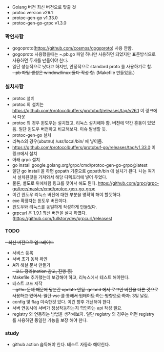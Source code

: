 ###
- Golang 버전 최신 버전으로 맞출 것  
- protoc version v26.1
- protoc-gen-go v1.33.0
- protoc-gen-go-grpc v1.3.0

### 확인사항
- gogoproto(https://github.com/cosmos/gogoproto) 사용 안함.  
- gogoproto 사용했을때는 ~.pb.go 파일 하나만 사용하면 되었지만 표준방식으로 사용하면 두개를 만들어야 한다.  
- 일단 성능적으로 낫다고 하지만, 안정적으로 standard proto 를 사용하기로 함.  
~~- pb 파일 생성은 window/linux 둘다 작성 함.~~ (Makefile 만들었음.)  

### 설치사항
- protoc 설치
- protoc 의 설치는 https://github.com/protocolbuffers/protobuf/releases/tag/v26.1 이 링크에서 다운
- protoc 의 경우 윈도우는 설치했고, 리눅스 설치해야 함. 버전에 약간 혼동이 있었음.  일단 윈도우 버전하고 비교해보자. 이슈 발생할 듯.
- protoc-gen-go 설치
- 리눅스의 경우(ubutnu) /usr/local/bin/ 에 넣어둠.
- https://github.com/protocolbuffers/protobuf-go/releases/tag/v1.33.0 이 링크에서 설치
- 아래 grpc 설치
- go install google.golang.org/grpc/cmd/protoc-gen-go-grpc@latest
- 일단 go install 을 하면 gopath 기준으로 gopath/bin 에 설치가 된다. 나는 여기서 설치된것을 가져와서 해당 디렉토리에 넣어 두었다.
- 물론, 별도로 위에처럼 링크를 찾아서 해도 된다. https://github.com/grpc/grpc-go/tree/master/cmd/protoc-gen-go-grpc
- 이건 윈도우 리눅스 버전에 대한 부분을 명확히 해야 할듯하다.  
- exe 확장자는 윈도우 버전이다.  
- 윈도우와 리눅스를 동일하게 작성하게 만들었다. 
- grpcurl 은 1.9.1 최신 버전을 설치 하였다.(https://github.com/fullstorydev/grpcurl/releases)  

### TODO
~~- 최신 버전으로 업그레이드~~
- 서비스 등록  
- 서버 초기 동작 확인  
- API 해설 문서 만들기  
~~- 코드 정리(notion 참고, 진행 중)~~    
- Makefile 추가했는데 보강해야 하고, 리눅스에서 테스트 해야한다.  
- 테스트 코드 제작  
~~- githu 문제 때문에 당분간  update 안됨.  goland 에서 로그인 버전을 다른 것으로 사용하고 있어서. 일단 vsc 를 통해서 업데이트 하는 방향으로 하자.~~ 3일 날림.  
- config 및 flag 미숙한것 있다. 이건 향후 개선해야 한다.  
- 서버 연동시에 서버가 정상작동하는지 학인하는 api 작성 필요.  
- registry 와 연동하는 방법을 생각해보자. 일단 registry 의 경우는 어떤 registry 를 사용하던 동일한 기능을 보장 해야 한다.  

### study
- github action 습득해야 한다. 테스트 자동화 해야한다.  